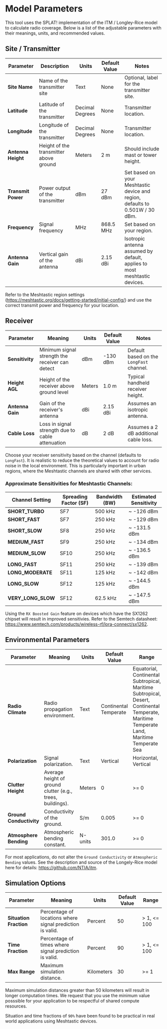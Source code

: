 # Model Parameters

This tool uses the SPLAT! implementation of the ITM / Longley-Rice model to calculate radio coverage. Below is a list of the adjustable parameters with their meanings, units, and recommended values.

## Site / Transmitter

| Parameter        | Description                                 | Units             | Default Value | Notes                                      |
|-------------------|--------------------------------------------|-------------------|---------------|--------------------------------------------|
| **Site Name**     | Name of the transmitter site              | Text              | None          | Optional, label for the transmitter site. |
| **Latitude**      | Latitude of the transmitter               | Decimal Degrees   | None          | Transmitter location.          |
| **Longitude**     | Longitude of the transmitter              | Decimal Degrees   | None          | Transmitter location.         |
| **Antenna Height**| Height of the transmitter above ground    | Meters            | 2 m           | Should include mast or tower height.      |
| **Transmit Power**| Power output of the transmitter           | dBm               | 27 dBm        | Set based on your Meshtastic device and region, defaults to 0.501W / 30 dBm. |
| **Frequency**     | Signal frequency                          | MHz               | 868.5 MHz     | Set based on your region.                 |
| **Antenna Gain**  | Vertical gain of the antenna                       | dBi               | 2.15 dBi      | Isotropic antenna assumed by default, applies to most meshtastic devices.    |

Refer to the Meshtastic region settings (https://meshtastic.org/docs/getting-started/initial-config/) and use the correct transmit power and frequency for your location. 

## Receiver

| Parameter         | Meaning                                     | Units            | Default Value | Notes                                      |
|--------------------|---------------------------------------------|------------------|---------------|-------------------------------------------|
| **Sensitivity**    | Minimum signal strength the receiver can detect | dBm             | -130 dBm      | Default based on the `LongFast` channel. |
| **Height AGL**     | Height of the receiver above ground level     | Meters          | 1.0 m         | Typical handheld receiver height.         |
| **Antenna Gain**   | Gain of the receiver's antenna              | dBi              | 2.15 dBi      | Assumes an isotropic antenna.             |
| **Cable Loss**     | Loss in signal strength due to cable attenuation | dB            | 2 dB          | Assumes a 2 dB additional cable loss.     |

Choose your receiver sensitivity based on the channel (defaults to `LongFast`). It is realistic to reduce the theoretical values to account for radio noise in the local environment. This is particularly important in urban regions, where the Meshtastic channels are shared with other services.

### Approximate Sensitivities for Meshtastic Channels:

| Channel Setting   | Spreading Factor (SF) | Bandwidth (BW) | Estimated Sensitivity |
|-------------------|-----------------------|----------------|-----------------------|
| **SHORT_TURBO**   | SF7                  | 500 kHz        | ~ -126 dBm            |
| **SHORT_FAST**    | SF7                  | 250 kHz        | ~ -129 dBm            |
| **SHORT_SLOW**    | SF8                  | 250 kHz        | ~ -131.5 dBm          |
| **MEDIUM_FAST**   | SF9                  | 250 kHz        | ~ -134 dBm            |
| **MEDIUM_SLOW**   | SF10                 | 250 kHz        | ~ -136.5 dBm          |
| **LONG_FAST**     | SF11                 | 250 kHz        | ~ -139 dBm            |
| **LONG_MODERATE** | SF11                 | 125 kHz        | ~ -142 dBm            |
| **LONG_SLOW**     | SF12                 | 125 kHz        | ~ -144.5 dBm          |
| **VERY_LONG_SLOW**| SF12                 | 62.5 kHz       | ~ -147.5 dBm          |

Using the `RX Boosted Gain` feature on devices which have the SX1262 chipset will result in improved sensitivies. Refer to the Semtech datasheet: https://www.semtech.com/products/wireless-rf/lora-connect/sx1262.

## Environmental Parameters

| Parameter              | Meaning                                                        | Units       | Default Value           | Range                                     |
|------------------------|----------------------------------------------------------------|-------------|-------------------------|-------------------------------------------|
| **Radio Climate**      | Radio propagation environment.                                 | Text        | Continental Temperate   | Equatorial, Continental Subtropical, Maritime Subtropical, Desert, Continental Temperate, Maritime Temperate Land, Maritime Temperate Sea |
| **Polarization**       | Signal polarization.                                           | Text        | Vertical                | Horizontal, Vertical                     |
| **Clutter Height**     | Average height of ground clutter (e.g., trees, buildings).     | Meters      | 0                       | >= 0                                     |
| **Ground Conductivity**| Conductivity of the ground.                                    | S/m         | 0.005                   | >= 0                                     |
| **Atmosphere Bending** | Atmospheric bending constant.                                  | N-units     | 301.0                   | >= 0                                     |

For most applications, do not alter the `Ground Conductivity` or `Atmospheric Bending` values. See the description and source of the Longely-Rice model here for details: https://github.com/NTIA/itm.

## Simulation Options

| Parameter              | Meaning                                                        | Units       | Default Value | Range          |
|------------------------|----------------------------------------------------------------|-------------|---------------|----------------|
| **Situation Fraction** | Percentage of locations where signal prediction is valid.      | Percent     | 50            | > 1, <= 100    |
| **Time Fraction**      | Percentage of times where signal prediction is valid.          | Percent     | 90            | > 1, <= 100    |
| **Max Range**          | Maximum simulation distance.                                   | Kilometers  | 30            | >= 1           |

Maximum simulation distances greater than 50 kilometers will result in longer computation times. We request that you use the minimum value posssible for your application to be respectful of shared compute resources. 

Situation and time fractions of `90%` have been found to be practical in real world applications using Meshtastic devices.
